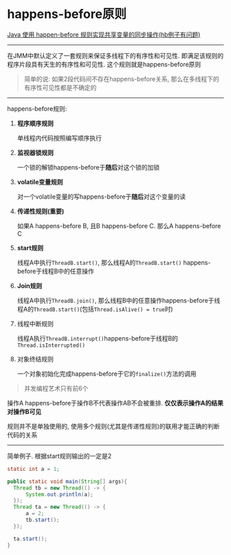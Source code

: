 # happens-before原则

[Java 使用 happen-before 规则实现共享变量的同步操作(hb例子有问题)](http://ifeve.com/java-%e4%bd%bf%e7%94%a8-happen-before-%e8%a7%84%e5%88%99%e5%ae%9e%e7%8e%b0%e5%85%b1%e4%ba%ab%e5%8f%98%e9%87%8f%e7%9a%84%e5%90%8c%e6%ad%a5%e6%93%8d%e4%bd%9c/)

---



在JMM中默认定义了一套规则来保证多线程下的有序性和可见性. 即满足该规则的程序片段具有天生的有序性和可见性. 这个规则就是happens-before原则

>   简单的说: 如果2段代码间不存在happens-before关系, 那么在多线程下的有序性可见性都是不确定的

---



happens-before规则:

1.  **程序顺序规则**

    单线程内代码按照编写顺序执行

2.  **监视器锁规则**

    一个锁的解锁happens-before于**随后**对这个锁的加锁

3.  **volatile变量规则**

    对一个volatile变量的写happens-before于**随后**对这个变量的读

4.  **传递性规则(重要)**

    如果A happens-before B, 且B happens-before C. 那么A happens-before C

5.  **start规则**

    线程A中执行`ThreadB.start()`, 那么线程A的`ThreadB.start()` happens-before于线程B中的任意操作

6.  **Join规则**

    线程A中执行`ThreadB.join()`, 那么线程B中的任意操作happens-before于线程A的`ThreadB.start()`(包括`Thread.isAlive() = true`时)

7.  线程中断规则

    线程A执行`ThreadB.interrupt()`happens-before于线程B的`Thread.isInterrupted()`

8.  对象终结规则

    一个对象初始化完成happens-before于它的`finalize()`方法的调用

>   并发编程艺术只有前6个



操作A happens-before于操作B不代表操作AB不会被重排. **仅仅表示操作A的结果对操作B可见**



规则并不是单独使用的, 使用多个规则(尤其是传递性规则)的联用才能正确的判断代码的关系



---



简单例子. 根据start规则输出的一定是2

```java
static int a = 1;

public static void main(String[] args){
  Thread tb = new Thread(() -> {
      System.out.println(a);
  });
  Thread ta = new Thread(() -> {
      a = 2;
      tb.start();
  });

  ta.start();
}
```

